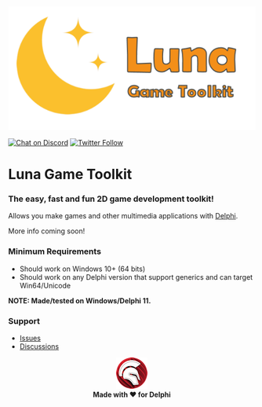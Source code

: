 ![Luna Game Toolkit](media/LGT.png)

[![Chat on Discord](https://img.shields.io/discord/754884471324672040.svg?logo=discord)](https://discord.gg/tPWjMwK) [![Twitter Follow](https://img.shields.io/twitter/follow/tinyBigGAMES?style=social)](https://twitter.com/tinyBigGAMES)
# Luna Game Toolkit
### The easy, fast and fun 2D game development toolkit!

Allows you make games and other multimedia applications with <a href="https://www.embarcadero.com/es/products/delphi" target="_blank">Delphi</a>.

More info coming soon!

### Minimum Requirements 
- Should work on Windows 10+ (64 bits)
- Should work on any Delphi version that support generics and can target Win64/Unicode

**NOTE: Made/tested on Windows/Delphi 11.**

### Support
- <a href="https://github.com/tinyBigGAMES/LunaGameToolkit/issues" target="_blank">Issues</a>
- <a href="https://github.com/tinyBigGAMES/LunaGameToolkit/discussions" target="_blank">Discussions</a>

<p align="center">
 <a href="https://www.embarcadero.com/products/delphi" target="_blank"><img src="media/Delphi.png"></a><br/>
 <b>Made with ❤️ for Delphi</b>
</p>
